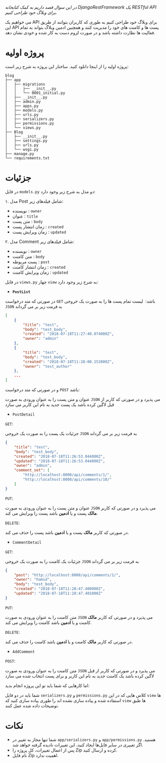 _در این سوال قصد داریم به کمک کتابخانه DjangoRestFramework یک RESTful API برای وبلاگ خود طراحی کنیم._


می خواهیم یک API برای وبلاگ خود طراحی کنیم
 به طوری که کاربران بتوانند از طریق این API پست ها و کامنت های
  خود را مدیریت کنند و همچنین ادمین وبلاگ بتواند
   به تمام فعالیت ها نظارت داشته باشد
    و در صورت لزوم دست به کار شده و خودی نشان دهد.

# پروژه اولیه 

پروژه اولیه را از اینجا دانلود کنید. ساختار این پروژه به شرح زیر است:

```
blog
├── app
│   ├── migrations
│   │   ├── __init__.py
│   │   └── 0001_initial.py
│   ├── __init__.py
│   ├── admin.py
│   ├── apps.py
│   ├── models.py
│   ├── urls.py
│   ├── serializers.py
│   ├── permissions.py
│   └── views.py
├── Blog
│   ├── __init__.py
│   ├── settings.py
│   ├── urls.py
│   └── wsgi.py
├── manage.py
└── requirements.txt
```

# جزئیات 

در فایل `models.py` دو مدل به شرح زیر وجود دارد:

۱. مدل Post شامل فیلدهای زیر:
* نویسنده :‌ `owner`
* عنوان :‌‌ `title`
* متن پست :‌ `body`
* زمان انتشار پست :‌ `created`
* زمان ویرایش پست :‌ `updated`

۲. مدل Comment شامل فیلدهای زیر:
* نویسنده :‌ `owner`
* متن کامنت : `body`
* پست مربوطه : `post`
* زمان انتشار کامنت :‌ `created`
* زمان ویرایش کامنت : `updated`

در فایل 
`views.py`
چهار 
`view`
به شرح زیر وجود دارد:

* **`PostList`**

در صورتی که متد درخواست 
`GET`
باشد:
‌
لیست تمام پست ها را به صورت یک خروجی
`JSON`
به فرمت زیر بر می گرداند

```json
[
    {
        "title": "test",
        "body": "test_body",
        "created": "2018-07-18T11:27:40.074000Z",
        "owner": "admin"
    },
    {
        "title": "test",
        "body": "test_body",
        "created": "2018-07-18T11:28:00.152000Z",
        "owner": "test_author"
    },
    ...
]
```
و در صورتی که متد درخواست 
`POST`
باشد:

عنوان و متن پست را به عنوان ورودی به صورت 
`JSON`
می پذیرد و در صورتی که کاربر از قبل لاگین کرده باشد یک پست جدید به نام این کاربر می سازد


* `PostDetail`

`GET`:

جزئیات یک پست را به صورت یک خروجی 
`JSON`
به فرمت زیر بر می گرداند

```json
{
    "title": "test",
    "body": "test_body",
    "created": "2018-07-18T11:26:53.044000Z",
    "updated": "2018-07-18T11:26:53.044000Z",
    "owner": "admin",
    "comment_set": [
        "http://localhost:8000/api/comments/1/",
        "http://localhost:8000/api/comments/10/"
    ]
}
```

`PUT`:

عنوان و متن پست را به عنوان ورودی به صورت 
`JSON`
می پذیرد و در صورتی که کاربر **مالک** پست و یا **ادمین** باشد پست را ویرایش می کند.


‍`DELETE`:

در صورتی که کاربر **مالک** پست و یا **ادمین** باشد پست را حذف می کند.


* `CommentDetail`

`GET`:

جزئیات یک کامنت را به صورت یک خروجی 
`JSON`
به فرمت زیر بر می گرداند

```json
{
    "post": "http://localhost:8000/api/comments/1/",
    "owner": "hamid",
    "body": "test_body",
    "created": "2018-07-18T11:28:47.400000Z",
    "updated": "2018-07-18T11:28:47.401000Z"
}
```

`PUT`:

  متن کامنت را به عنوان ورودی به صورت 
`JSON`
می پذیرد و در صورتی که کاربر **مالک** کامنت و یا **ادمین** باشد کامنت را ویرایش می کند.


‍`DELETE`:

در صورتی که کاربر **مالک** کامنت و یا **ادمین** باشد کامنت را حذف می کند.


* `AddComment`

`POST`:

  متن کامنت را به عنوان ورودی به صورت 
`JSON`
می پذیرد و در صورتی که کاربر از قبل لاگین کرده باشد یک کامنت جدید به نام این کاربر و برای پست انتخاب شده می سازد 



اما کارهایی که شما باید تو این پروژه انجام بدید:

شما باید در دو فایل 
`serializers.py`
و
`permissions.py`
کلاس هایی که در این 
`view`
ها استفاده شده و پیاده سازی نشده اند را طوری پیاده سازی کنید که 
`view`
ها طبق توضیحات داده شده عمل کنند.

# نکات 

+ شما تنها مجاز به تغییر در `app/serializers.py` و `app/permissions.py` هستید.
اگر تغییری در سایر فایل‌ها ایجاد کنید، این تغییرات نادیده گرفته خواهد شد.
+ پس از اعمال تغییرات، کل پروژه را Zip کرده و ارسال کنید.
+ نام فایل Zip اهمیت ندارد.